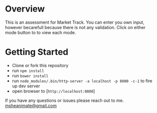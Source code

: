 
# Overview
This is an assessment for Market Track.  You can enter you own input, however becarefull because there is not any validation.  Click on either mode button to to view each mode.

# Getting Started

- Clone or fork this repository
- run `npm install`
- run `bower install`
- run `node_modules/.bin/http-server -a localhost -p 8000 -c-1` to fire up dev server
- open browser to [`http://localhost:8000`]

If you have any questions or issues please reach out to me.
msheanimate@gmail.com

